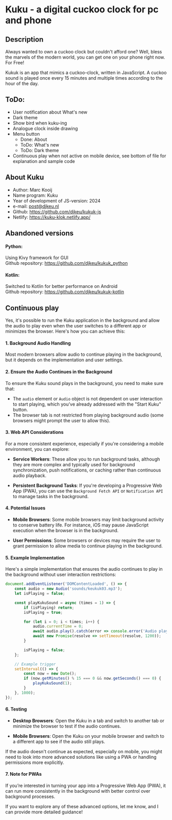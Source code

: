 # Kuku - a digital cuckoo clock for pc and phone


## Description

Always wanted to own a cuckoo clock but couldn't afford one?
Well, bless the marvels of the modern world, you can get one on your phone right now. For Free!

Kukuk is an app that mimics a cuckoo-clock, written in JavaScript.
A cuckoo sound is played once every 15 minutes and multiple times according to the hour of the day.


## ToDo:

- User notification about What's new
- Dark theme
- Show bird when kuku-ing
- Analogue clock inside drawing
- Menu button
    - Done: About
    - ToDo: What's new
    - ToDo: Dark theme
- Continuous play when not active on mobile device, see bottom of file for explanation and sample code


## About Kuku

- Author: Marc Kooij
- Name program: Kuku
- Year of development of JS-version: 2024
- e-mail: post@djkeu.nl
- Github: https://github.com/djkeu/kukuk-js
- Netlify: https://kuku-klok.netlify.app/


## Abandoned versions

#### Python:
Using Kivy framework for GUI\
Github repository: https://github.com/djkeu/kukuk_python

#### Kotlin:
Switched to Kotlin for better performance on Android\
Github repository: https://github.com/djkeu/kukuk-kotlin


## Continuous play

Yes, it's possible to run the Kuku application in the background and allow the audio to play even when the user switches to a different app or minimizes the browser. Here's how you can achieve this:

#### 1. **Background Audio Handling**

Most modern browsers allow audio to continue playing in the background, but it depends on the implementation and user settings.

#### 2. **Ensure the Audio Continues in the Background**

To ensure the Kuku sound plays in the background, you need to make sure that:

- The `audio` element or `Audio` object is not dependent on user interaction to start playing, which you’ve already addressed with the "Start Kuku" button.
- The browser tab is not restricted from playing background audio (some browsers might prompt the user to allow this).

#### 3. **Web API Considerations**

For a more consistent experience, especially if you're considering a mobile environment, you can explore:

- **Service Workers**: These allow you to run background tasks, although they are more complex and typically used for background synchronization, push notifications, or caching rather than continuous audio playback.
  
- **Persistent Background Tasks**: If you're developing a Progressive Web App (PWA), you can use the `Background Fetch API` or `Notification API` to manage tasks in the background. 

#### 4. **Potential Issues**

- **Mobile Browsers**: Some mobile browsers may limit background activity to conserve battery life. For instance, iOS may pause JavaScript execution when the browser is in the background.
  
- **User Permissions**: Some browsers or devices may require the user to grant permission to allow media to continue playing in the background.

#### 5. **Example Implementation**

Here's a simple implementation that ensures the audio continues to play in the background without user interaction restrictions:

```javascript
document.addEventListener('DOMContentLoaded', () => {
    const audio = new Audio('sounds/keukuk03.mp3');
    let isPlaying = false;

    const playKukuSound = async (times = 1) => {
        if (isPlaying) return;
        isPlaying = true;

        for (let i = 0; i < times; i++) {
            audio.currentTime = 0;
            await audio.play().catch(error => console.error('Audio playback failed:', error));
            await new Promise(resolve => setTimeout(resolve, 1200));
        }

        isPlaying = false;
    };

    // Example trigger
    setInterval(() => {
        const now = new Date();
        if (now.getMinutes() % 15 === 0 && now.getSeconds() === 0) {
            playKukuSound(1);
        }
    }, 1000);
});
```

#### 6. **Testing**

- **Desktop Browsers**: Open the Kuku in a tab and switch to another tab or minimize the browser to test if the audio continues.
  
- **Mobile Browsers**: Open the Kuku on your mobile browser and switch to a different app to see if the audio still plays.

If the audio doesn't continue as expected, especially on mobile, you might need to look into more advanced solutions like using a PWA or handling permissions more explicitly.

#### 7. **Note for PWAs**
If you’re interested in turning your app into a Progressive Web App (PWA), it can run more consistently in the background with better control over background processes.

If you want to explore any of these advanced options, let me know, and I can provide more detailed guidance!

